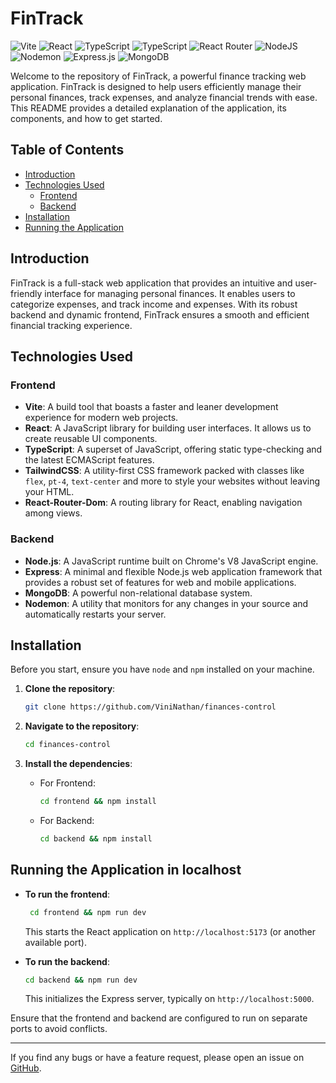 # FinTrack
![Vite](https://img.shields.io/badge/vite-%23646CFF.svg?style=for-the-badge&logo=vite&logoColor=white)
![React](https://img.shields.io/badge/react-%2320232a.svg?style=for-the-badge&logo=react&logoColor=%2361DAFB)
![TypeScript](https://img.shields.io/badge/typescript-%23007ACC.svg?style=for-the-badge&logo=typescript&logoColor=white)
![TypeScript](https://img.shields.io/badge/typescript-%23007ACC.svg?style=for-the-badge&logo=typescript&logoColor=white)
![React Router](https://img.shields.io/badge/React_Router-CA4245?style=for-the-badge&logo=react-router&logoColor=white)
![NodeJS](https://img.shields.io/badge/node.js-6DA55F?style=for-the-badge&logo=node.js&logoColor=white)
![Nodemon](https://img.shields.io/badge/NODEMON-%23323330.svg?style=for-the-badge&logo=nodemon&logoColor=%BBDEAD)
![Express.js](https://img.shields.io/badge/express.js-%23404d59.svg?style=for-the-badge&logo=express&logoColor=%2361DAFB)
![MongoDB](https://img.shields.io/badge/MongoDB-%234ea94b.svg?style=for-the-badge&logo=mongodb&logoColor=white)

Welcome to the repository of FinTrack, a powerful finance tracking web application. FinTrack is designed to help users efficiently manage their personal finances, track expenses, and analyze financial trends with ease. This README provides a detailed explanation of the application, its components, and how to get started.

## Table of Contents

- [Introduction](#introduction)
- [Technologies Used](#technologies-used)
  - [Frontend](#frontend)
  - [Backend](#backend)
- [Installation](#installation)
- [Running the Application](#running-the-application)

## Introduction

FinTrack is a full-stack web application that provides an intuitive and user-friendly interface for managing personal finances. It enables users to categorize expenses, and track income and expenses. With its robust backend and dynamic frontend, FinTrack ensures a smooth and efficient financial tracking experience.

## Technologies Used

### Frontend

- **Vite**: A build tool that boasts a faster and leaner development experience for modern web projects.
- **React**: A JavaScript library for building user interfaces. It allows us to create reusable UI components.
- **TypeScript**: A superset of JavaScript, offering static type-checking and the latest ECMAScript features.
- **TailwindCSS**: A utility-first CSS framework packed with classes like `flex`, `pt-4`, `text-center` and more to style your websites without leaving your HTML.
- **React-Router-Dom**: A routing library for React, enabling navigation among views.

### Backend

- **Node.js**: A JavaScript runtime built on Chrome's V8 JavaScript engine.
- **Express**: A minimal and flexible Node.js web application framework that provides a robust set of features for web and mobile applications.
- **MongoDB**: A powerful non-relational database system.
- **Nodemon**: A utility that monitors for any changes in your source and automatically restarts your server.

## Installation

Before you start, ensure you have `node` and `npm` installed on your machine. 

1. **Clone the repository**:
   
   ```bash
   git clone https://github.com/ViniNathan/finances-control
   ```

2. **Navigate to the repository**:

   ```bash
   cd finances-control
   ```

3. **Install the dependencies**:

   - For Frontend:
   
     ```bash
     cd frontend && npm install
     ```

   - For Backend:

     ```bash
     cd backend && npm install
     ```

## Running the Application in localhost

- **To run the frontend**:

  ```bash
   cd frontend && npm run dev
  ```

  This starts the React application on `http://localhost:5173` (or another available port).

- **To run the backend**:

  ```bash
  cd backend && npm run dev
  ```

  This initializes the Express server, typically on `http://localhost:5000`.


Ensure that the frontend and backend are configured to run on separate ports to avoid conflicts.

---

If you find any bugs or have a feature request, please open an issue on [GitHub](https://github.com/ViniNathan/finances-control/issues).
